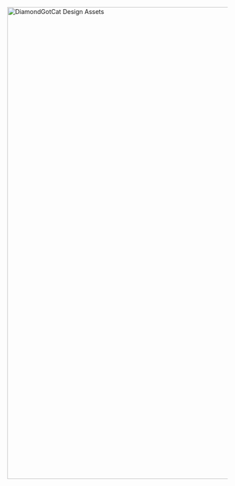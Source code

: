 
<a href="https://github.com/DiamondGotCat/design-assets/releases/"><img width="1920" height="1080" alt="DiamondGotCat Design Assets" src="https://github.com/user-attachments/assets/bc1034dd-03fc-4cb0-bbac-f371578f6baa" /></a>
